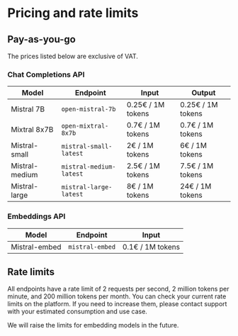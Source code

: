 # Pricing and rate limits

## Pay-as-you-go

The prices listed below are exclusive of VAT.

### Chat Completions API

| Model  | Endpoint  | Input | Output |
|-----------|-----------|-----------|-----------|
| Mistral 7B | `open-mistral-7b` | 0.25€ / 1M tokens | 0.25€ / 1M tokens |
| Mixtral 8x7B | `open-mixtral-8x7b` | 0.7€ / 1M tokens | 0.7€ / 1M tokens |
| Mistral-small | `mistral-small-latest` | 2€ / 1M tokens | 6€ / 1M tokens |
| Mistral-medium | `mistral-medium-latest` | 2.5€ / 1M tokens | 7.5€ / 1M tokens |
| Mistral-large | `mistral-large-latest` | 8€ / 1M tokens | 24€ / 1M tokens |

### Embeddings API

| Model  | Endpoint | Input |
|-----------|-----------|-----------|
| Mistral-embed | `mistral-embed` | 0.1€ / 1M tokens |

## Rate limits

All endpoints have a rate limit of 2 requests per second, 2 million tokens per minute, and 200 million tokens per month. You can check your current rate limits on the platform. If you need to increase them, please contact support with your estimated consumption and use case.

We will raise the limits for embedding models in the future.